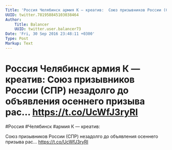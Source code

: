 ```yaml
---
Title: 'Россия Челябинск армия К — креатив:  Союз призывников России (СПР) незадолго до объявления осеннего призыва рас… https://t.co/UcWfJ3ryRI'
UUID: twitter.781958845103038464
Author:
    Title: Balancer
    UUID: twitter.user.balancer73
Date: 'Fri, 30 Sep 2016 23:48:11 +0300'
Type: Post
Markup: Text
---
```


# Россия Челябинск армия К — креатив:  Союз призывников России (СПР) незадолго до объявления осеннего призыва рас… https://t.co/UcWfJ3ryRI

#Россия #Челябинск #армия К — креатив:

Союз призывников России (СПР) незадолго до объявления
осеннего призыва рас… https://t.co/UcWfJ3ryRI